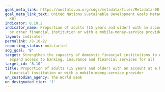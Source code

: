 ```yaml
---
goal_meta_link: https://unstats.un.org/sdgs/metadata/files/Metadata-08-10-02.pdf
goal_meta_link_text: United Nations Sustainable Development Goals Metadata (PDF 210
  KB)
indicator: 8.10.2
indicator_name: Proportion of adults (15 years and older) with an account at a bank
  or other financial institution or with a mobile-money-service provider
layout: indicator
permalink: /8-10-2/
reporting_status: notstarted
sdg_goal: '8'
target: Strengthen the capacity of domestic financial institutions to encourage and
  expand access to banking, insurance and financial services for all
target_id: '8.10'
title: Proportion of adults (15 years and older) with an account at a bank or other
  financial institution or with a mobile-money-service provider
un_custodian_agency: The World Bank
un_designated_tier: '1'
---
```

